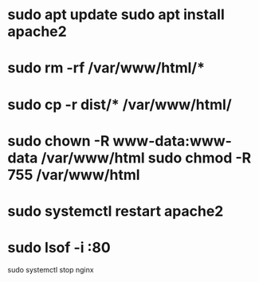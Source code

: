 sudo apt update
sudo apt install apache2
==
sudo rm -rf /var/www/html/*
==
sudo cp -r dist/* /var/www/html/
==
sudo chown -R www-data:www-data /var/www/html
sudo chmod -R 755 /var/www/html
==
sudo systemctl restart apache2
==
sudo lsof -i :80
==
sudo systemctl stop nginx

